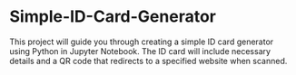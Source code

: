 # Simple-ID-Card-Generator
This project will guide you through creating a simple ID card generator using Python in Jupyter Notebook. The ID card will include necessary details and a QR code that redirects to a specified website when scanned.
